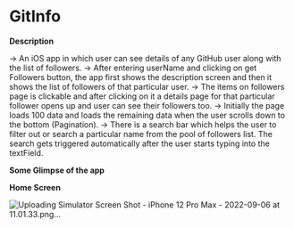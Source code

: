 # GitInfo

**Description**

-> An iOS app in which user can see details of any GitHub user along with the list of followers.
-> After entering userName and clicking on get Followers button, the app first shows the description screen and then it shows the list of followers of that particular user.
-> The items on followers page is clickable and after clicking on it a details page for that particular follower opens up and user can see their followers too.
-> Initially the page loads 100 data and loads the remaining data when the user scrolls down to the bottom (Pagination).
-> There is a search bar which helps the user to filter out or search a particular name from the pool of followers list. The search gets triggered automatically after the user starts typing into the textField.

**Some Glimpse of the app**

**Home Screen**

![Uploading Simulator Screen Shot - iPhone 12 Pro Max - 2022-09-06 at 11.01.33.png…]()
